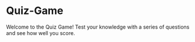 # Quiz-Game


Welcome to the Quiz Game! Test your knowledge with a series of questions and see how well you score.

